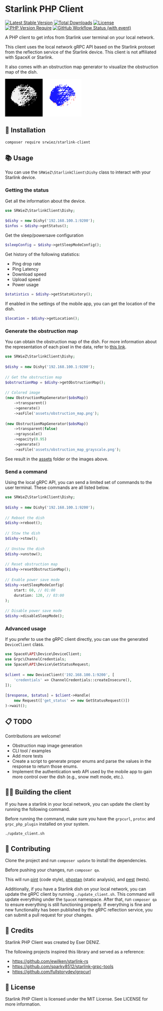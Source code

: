 # Starlink PHP Client

[![Latest Stable Version](https://poser.pugx.org/srwiez/starlink-client/v)](https://packagist.org/packages/srwiez/starlink-client)
[![Total Downloads](https://poser.pugx.org/srwiez/starlink-client/downloads)](https://packagist.org/packages/srwiez/starlink-client)
[![License](https://poser.pugx.org/srwiez/starlink-client/license)](https://packagist.org/packages/srwiez/starlink-client)
[![PHP Version Require](https://poser.pugx.org/srwiez/starlink-client/require/php)](https://packagist.org/packages/srwiez/starlink-client)
[![GitHub Workflow Status (with event)](https://img.shields.io/github/actions/workflow/status/srwiez/php-starlink-client/test.yml?label=Tests)](https://github.com/srwiez/php-starlink-client/actions/workflows/test.yml)

A PHP client to get infos from Starlink user terminal on your local network. 

This client uses the local network gRPC API based on the Starlink protoset from the reflection service of the Starlink device. This client is not affiliated with SpaceX or Starlink.

It also comes with an obstruction map generator to visualize the obstruction map of the dish.

![Obstruction map grayscale](assets/obstruction_map_grayscale.png)
![Obstruction map](assets/obstruction_map.png)

## 🚀 Installation

```bash
composer require srwiez/starlink-client
```

## 📚 Usage
You can use the `SRWieZ\StarlinkClient\Dishy` class to interact with your Starlink device.

### Getting the status
Get all the information about the device.
```php 
use SRWieZ\StarlinkClient\Dishy;

$dishy = new Dishy('192.168.100.1:9200');
$infos = $dishy->getStatus();
```

Get the sleep/powersave configuration
```php
$sleepConfig = $dishy->getSleepModeConfig();
```

Get history of the following statistics:
- Ping drop rate
- Ping Latency
- Download speed
- Upload speed
- Power usage

```php
$statistics = $dishy->getStatsHistory();
```

If enabled in the settings of the mobile app, you can get the location of the dish.
```php
$location = $dishy->getLocation();
```

### Generate the obstruction map
You can obtain the obstruction map of the dish. For more information about the representation of each pixel in the data, refer to [this link](https://github.com/sparky8512/starlink-grpc-tools/blob/main/dish_obstruction_map.py).
```php
use SRWieZ\StarlinkClient\Dishy;

$dishy = new Dishy('192.168.100.1:9200');

// Get the obstruction map
$obstructionMap = $dishy->getObstructionMap();

// Colored image
(new ObstructionMapGenerator($obsMap))
    ->transparent()
    ->generate()
    ->asFile('assets/obstruction_map.png');

(new ObstructionMapGenerator($obsMap))
    ->transparent(false)
    ->grayscale()
    ->opacity(0.95)
    ->generate()
    ->asFile('assets/obstruction_map_grayscale.png');
```
See result in the [assets](assets) folder or the images above.

### Send a command
Using the local gRPC API, you can send a limited set of commands to the user terminal. These commands are all listed below. 

```php
use SRWieZ\StarlinkClient\Dishy;

$dishy = new Dishy('192.168.100.1:9200');

// Reboot the dish
$dishy->reboot();

// Stow the dish
$dishy->stow();

// Unstow the dish
$dishy->unstow();

// Reset obstruction map
$dishy->resetObstructionMap();

// Enable power save mode
$dishy->setSleepModeConfig(
    start: 60, // 01:00
    duration: 120, // 03:00
);

// Disable power save mode
$dishy->disableSleepMode();
```

### Advanced usage
If you prefer to use the gRPC client directly, you can use the generated `DeviceClient` class.

```php
use SpaceX\API\Device\DeviceClient;
use Grpc\ChannelCredentials;
use SpaceX\API\Device\GetStatusRequest;

$client = new DeviceClient('192.168.100.1:9200', [
    'credentials' => ChannelCredentials::createInsecure(),
]);

[$response, $status] = $client->Handle(
    new Request(['get_status' => new GetStatusRequest()])
)->wait();
```

## 📋 TODO
Contributions are welcome!

- Obstruction map image generation
- CLI tool / examples
- Add more tests
- Create a script to generate proper enums and parse the values in the response to return those enums.
- Implement the authentication web API used by the mobile app to gain more control over the dish (e.g., snow melt mode, etc.).

## 🧑‍🔧 Building the client
If you have a starlink in your local network, you can update the client by running the following command.

Before running the command, make sure you have the `grpcurl`,  `protoc` and `grpc_php_plugin` installed on your system.

```bash
./update_client.sh
```

## 🤝 Contributing
Clone the project and run `composer update` to install the dependencies.

Before pushing your changes, run `composer qa`. 

This will run [pint](http://github.com/laravel/pint) (code style), [phpstan](http://github.com/phpstan/phpstan) (static analysis), and [pest](http://github.com/pestphp/pest) (tests).

Additionally, if you have a Starlink dish on your local network, you can update the gRPC client by running `./update_client.sh`. This command will update everything under the `SpaceX` namespace. After that, run `composer qa` to ensure everything is still functioning properly. If everything is fine and new functionality has been published by the gRPC reflection service, you can submit a pull request for your changes.


## 👥 Credits

Starlink PHP Client was created by Eser DENIZ.

The following projects inspired this library and served as a reference:

- https://github.com/ewilken/starlink-rs
- https://github.com/sparky8512/starlink-grpc-tools
- https://github.com/fullstorydev/grpcurl

## 📝 License

Starlink PHP Client is licensed under the MIT License. See LICENSE for more information.
